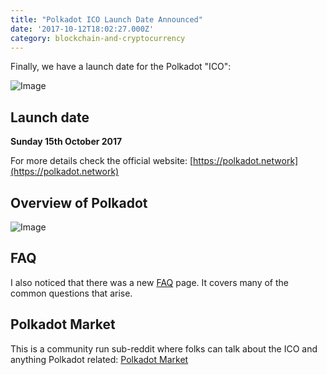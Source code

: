 ```yaml
---
title: "Polkadot ICO Launch Date Announced"
date: '2017-10-12T18:02:27.000Z'
category: blockchain-and-cryptocurrency
---
```

Finally, we have a launch date for the Polkadot "ICO":

![Image](https://steemitimages.com/DQmVopwhfA8kt2eJYdsKAVw36AC48UisqPfCvVmWnS3ghtg/image.png)

Launch date
-----------

**Sunday 15th October 2017**

For more details check the official website: [https://polkadot.network](https://polkadot.network)

Overview of Polkadot
--------------------

![Image](https://steemitimages.com/0x0/https://steemitimages.com/DQmT7aiahqZECyUPqc4oZQvpSRfFe2B3cc8GnLgiDx6sQCK/image.png)

FAQ
---

I also noticed that there was a new [FAQ](https://polkadot.network/FAQ) page. It covers many of the common questions that arise.

Polkadot Market
---------------

This is a community run sub-reddit where folks can talk about the ICO and anything Polkadot related: [Polkadot Market](https://www.reddit.com/r/polkadot_market/)
